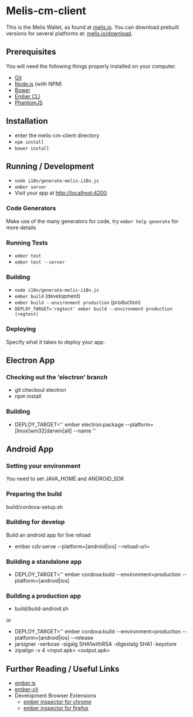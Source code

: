 # Melis-cm-client

This is the Melis Wallet, as found at [melis.io](https://melis.io/).
You can download prebuilt versions for several platforms at: [melis.io/download](https://melis.io/download.html).


## Prerequisites

You will need the following things properly installed on your computer.

* [Git](http://git-scm.com/)
* [Node.js](http://nodejs.org/) (with NPM)
* [Bower](http://bower.io/)
* [Ember CLI](http://www.ember-cli.com/)
* [PhantomJS](http://phantomjs.org/)

## Installation

* enter the melis-cm-client directory
* `npm install`
* `bower install`

## Running / Development

* `node i18n/generate-melis-i18n.js`
* `ember server`
* Visit your app at [http://localhost:4200](http://localhost:4200).

### Code Generators

Make use of the many generators for code, try `ember help generate` for more details

### Running Tests

* `ember test`
* `ember test --server`

### Building

* `node i18n/generate-melis-i18n.js`
* `ember build` (development)
* `ember build --environment production` (production)
* `DEPLOY_TARGET='regtest' ember build --environment production (regtest)`

### Deploying

Specify what it takes to deploy your app.


## Electron App

### Checking out the 'electron' branch

* git checkout electron
* npm install

### Building

* DEPLOY_TARGET='<target>' ember electron:package  --platform=[linux|win32|darwin|all] --name '<app-name>'

## Android App

### Setting your environment

You need to set JAVA_HOME and ANDROID_SDK

### Preparing the build

build/cordova-setup.sh

### Building for develop

Build an android app for live reload

* ember cdv:serve --platform=[android|ios] --reload-url=<url>

###  Building a standalone app

* DEPLOY_TARGET='<target>' ember cordova:build --environment=production --platform=[android|ios]

###  Building a production app

* build/build-android.sh <target> <version-number> <signing-key-password>

or

* DEPLOY_TARGET='<target>' ember cordova:build --environment=production --platform=[android|ios] --release
* jarsigner -verbose -sigalg SHA1withRSA -digestalg SHA1 -keystore <path-to-keystore> <path-to-apk> <key-id>
* zipalign -v 4 <input.apk> <output.apk>

## Further Reading / Useful Links

* [ember.js](http://emberjs.com/)
* [ember-cli](http://www.ember-cli.com/)
* Development Browser Extensions
  * [ember inspector for chrome](https://chrome.google.com/webstore/detail/ember-inspector/bmdblncegkenkacieihfhpjfppoconhi)
  * [ember inspector for firefox](https://addons.mozilla.org/en-US/firefox/addon/ember-inspector/)
